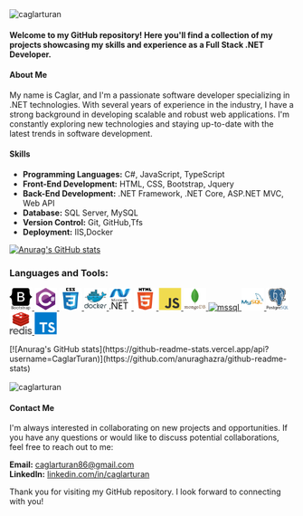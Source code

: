  <img src="https://komarev.com/ghpvc/?username=caglarturan&label=Profile%20views&color=0e75b6&style=flat" alt="caglarturan" /> 

#### Welcome to my GitHub repository! Here you'll find a collection of my projects showcasing my skills and experience as a Full Stack .NET Developer.



#### About Me
My name is Caglar, and I'm a passionate software developer specializing in .NET technologies. With several years of experience in the industry, I have a strong background in developing scalable and robust web applications. I'm constantly exploring new technologies and staying up-to-date with the latest trends in software development.

#### Skills
<ul>
  <li><b>Programming Languages:</b> C#, JavaScript, TypeScript</li>
  <li><b>Front-End Development:</b> HTML, CSS, Bootstrap, Jquery</li>
  <li><b>Back-End Development:</b> .NET Framework, .NET Core, ASP.NET MVC, Web API</li>
  <li><b>Database:</b> SQL Server, MySQL</li>
  <li><b>Version Control:</b> Git, GitHub,Tfs</li>
  <li><b>Deployment:</b> IIS,Docker</li>
</ul>

[![Anurag's GitHub stats](https://github-readme-stats.vercel.app/api?username=CaglarTuran)](https://github.com/anuraghazra/github-readme-stats)

<h3 align="left">Languages and Tools:</h3>
<p align="left"> <a href="https://getbootstrap.com" target="_blank" rel="noreferrer"> <img src="https://raw.githubusercontent.com/devicons/devicon/master/icons/bootstrap/bootstrap-plain-wordmark.svg" alt="bootstrap" width="40" height="40"/> </a> <a href="https://www.w3schools.com/cs/" target="_blank" rel="noreferrer"> <img src="https://raw.githubusercontent.com/devicons/devicon/master/icons/csharp/csharp-original.svg" alt="csharp" width="40" height="40"/> </a> <a href="https://www.w3schools.com/css/" target="_blank" rel="noreferrer"> <img src="https://raw.githubusercontent.com/devicons/devicon/master/icons/css3/css3-original-wordmark.svg" alt="css3" width="40" height="40"/> </a> <a href="https://www.docker.com/" target="_blank" rel="noreferrer"> <img src="https://raw.githubusercontent.com/devicons/devicon/master/icons/docker/docker-original-wordmark.svg" alt="docker" width="40" height="40"/> </a> <a href="https://dotnet.microsoft.com/" target="_blank" rel="noreferrer"> <img src="https://raw.githubusercontent.com/devicons/devicon/master/icons/dot-net/dot-net-original-wordmark.svg" alt="dotnet" width="40" height="40"/> </a> <a href="https://www.w3.org/html/" target="_blank" rel="noreferrer"> <img src="https://raw.githubusercontent.com/devicons/devicon/master/icons/html5/html5-original-wordmark.svg" alt="html5" width="40" height="40"/> </a> <a href="https://developer.mozilla.org/en-US/docs/Web/JavaScript" target="_blank" rel="noreferrer"> <img src="https://raw.githubusercontent.com/devicons/devicon/master/icons/javascript/javascript-original.svg" alt="javascript" width="40" height="40"/> </a> <a href="https://www.mongodb.com/" target="_blank" rel="noreferrer"> <img src="https://raw.githubusercontent.com/devicons/devicon/master/icons/mongodb/mongodb-original-wordmark.svg" alt="mongodb" width="40" height="40"/> </a> <a href="https://www.microsoft.com/en-us/sql-server" target="_blank" rel="noreferrer"> <img src="https://www.svgrepo.com/show/303229/microsoft-sql-server-logo.svg" alt="mssql" width="40" height="40"/> </a> <a href="https://www.mysql.com/" target="_blank" rel="noreferrer"> <img src="https://raw.githubusercontent.com/devicons/devicon/master/icons/mysql/mysql-original-wordmark.svg" alt="mysql" width="40" height="40"/> </a> <a href="https://www.postgresql.org" target="_blank" rel="noreferrer"> <img src="https://raw.githubusercontent.com/devicons/devicon/master/icons/postgresql/postgresql-original-wordmark.svg" alt="postgresql" width="40" height="40"/> </a> <a href="https://redis.io" target="_blank" rel="noreferrer"> <img src="https://raw.githubusercontent.com/devicons/devicon/master/icons/redis/redis-original-wordmark.svg" alt="redis" width="40" height="40"/> </a> <a href="https://www.typescriptlang.org/" target="_blank" rel="noreferrer"> <img src="https://raw.githubusercontent.com/devicons/devicon/master/icons/typescript/typescript-original.svg" alt="typescript" width="40" height="40"/> </a> </p>
[![Anurag's GitHub stats](https://github-readme-stats.vercel.app/api?username=CaglarTuran)](https://github.com/anuraghazra/github-readme-stats)

<p><img align="center" src="https://github-readme-stats.vercel.app/api/top-langs?username=caglarturan&show_icons=true&locale=en&layout=compact" alt="caglarturan" /></p>

#### Contact Me
I'm always interested in collaborating on new projects and opportunities. If you have any questions or would like to discuss potential collaborations, feel free to reach out to me:

**Email:** caglarturan86@gmail.com <br>
**LinkedIn:** <a href="https://linkedin.com/in/caglarturan" target="blank">linkedin.com/in/caglarturan</a>  <br>

Thank you for visiting my GitHub repository. I look forward to connecting with you!
